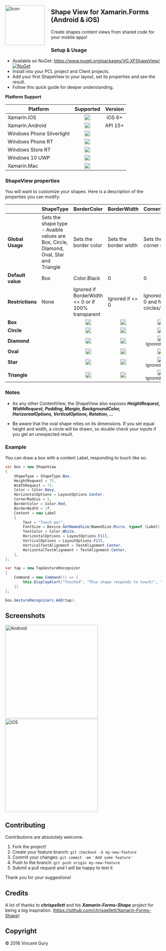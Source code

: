 <img alt="Icon" src="https://raw.githubusercontent.com/vincentgury/XFShapeView/master/art/icon.png" height="128" align="left" style="margin:20px 20px 20px 0" />

## Shape View for Xamarin.Forms (Android & iOS)

Create shapes content views from shared code for your mobile apps!

### Setup & Usage
* Available on NuGet: https://www.nuget.org/packages/VG.XFShapeView/ [![NuGet](https://img.shields.io/nuget/v/VG.XFShapeView.svg?label=NuGet)](https://www.nuget.org/packages/VG.XFShapeView/)
* Install into your PCL project and Client projects.
* Add your first ShapeView to your layout, set its properties and see the result.
* Follow this quick guide for deeper understanding.

**Platform Support**

|Platform|Supported|Version|
| ------ | ------- | ----- |
|Xamarin.iOS|<div style="text-align:center"><img alt="Yes" src="https://raw.githubusercontent.com/vincentgury/Resources/master/images/ok.png" width="20"></div>|<div style="text-align:center">iOS 6+</div>|
|Xamarin.Android|<div style="text-align:center"><img alt="Yes" src="https://raw.githubusercontent.com/vincentgury/Resources/master/images/ok.png" width="20"></div>|<div style="text-align:center">API 15+</div>|
|Windows Phone Silverlight|<div style="text-align:center"><img alt="No" src="https://raw.githubusercontent.com/vincentgury/Resources/master/images/ko.png" width="20"></div>||
|Windows Phone RT|<div style="text-align:center"><img alt="No" src="https://raw.githubusercontent.com/vincentgury/Resources/master/images/ko.png" width="20"></div>||
|Windows Store RT|<div style="text-align:center"><img alt="No" src="https://raw.githubusercontent.com/vincentgury/Resources/master/images/ko.png" width="20"></div>||
|Windows 10 UWP|<div style="text-align:center"><img alt="No" src="https://raw.githubusercontent.com/vincentgury/Resources/master/images/ko.png" width="20"></div>||
|Xamarin.Mac|<div style="text-align:center"><img alt="No" src="https://raw.githubusercontent.com/vincentgury/Resources/master/images/ko.png" width="20"></div>||


### ShapeView properties
You will want to customize your shapes. Here is a description of the properties you can modify:

||ShapeType|BorderColor|BorderWidth|CornerRadius|NumberOfPoints|RadiusRatio|Color|
| ------ | ------- | --------- | --------- | ---------- | ------------ | --------- | ------ |
|**Global Usage**|Sets the shape type - Avaible values are Box, Circle, Diamond, Oval, Star and Triangle|Sets the border color|Sets the border width|Sets the corner radius|Set the number of points to draw the star|Set the ratio between the inner and the outer radius of the star|Set the fill color|
|**Default value**|Box|Color.Black|0|0|5|0.5f|Color.Default|
|**Restrictions**|None|Ignored if BorderWidth <= 0 or if 100% transparent| Ignored if <= 0|Ignored if <= 0 and for circles/ovals|Only for stars|Only for stars|Ignored if 100% transparent|
|**Box**||<div style="text-align:center"><img alt="Yes" src="https://raw.githubusercontent.com/vincentgury/Resources/master/images/ok.png" width="20"></div>|<div style="text-align:center"><img alt="Yes" src="https://raw.githubusercontent.com/vincentgury/Resources/master/images/ok.png" width="20"></div>|<div style="text-align:center"><img alt="Yes" src="https://raw.githubusercontent.com/vincentgury/Resources/master/images/ok.png" width="20"></div>|<div style="text-align:center"><img alt="No" src="https://raw.githubusercontent.com/vincentgury/Resources/master/images/ko.png" width="20"></div>|<div style="text-align:center"><img alt="No" src="https://raw.githubusercontent.com/vincentgury/Resources/master/images/ko.png" width="20"></div>|<div style="text-align:center"><img alt="Yes" src="https://raw.githubusercontent.com/vincentgury/Resources/master/images/ok.png" width="20"></div>|
|**Circle**||<div style="text-align:center"><img alt="Yes" src="https://raw.githubusercontent.com/vincentgury/Resources/master/images/ok.png" width="20"></div>|<div style="text-align:center"><img alt="Yes" src="https://raw.githubusercontent.com/vincentgury/Resources/master/images/ok.png" width="20"></div>|<div style="text-align:center"><img alt="No" src="https://raw.githubusercontent.com/vincentgury/Resources/master/images/ko.png" width="20"></div>|<div style="text-align:center"><img alt="No" src="https://raw.githubusercontent.com/vincentgury/Resources/master/images/ko.png" width="20"></div>|<div style="text-align:center"><img alt="No" src="https://raw.githubusercontent.com/vincentgury/Resources/master/images/ko.png" width="20"></div>|<div style="text-align:center"><img alt="Yes" src="https://raw.githubusercontent.com/vincentgury/Resources/master/images/ok.png" width="20"></div>|
|**Diamond**||<div style="text-align:center"><img alt="Yes" src="https://raw.githubusercontent.com/vincentgury/Resources/master/images/ok.png" width="20"></div>|<div style="text-align:center"><img alt="Yes" src="https://raw.githubusercontent.com/vincentgury/Resources/master/images/ok.png" width="20"></div>|<div style="text-align:center"><img alt="Yes" src="https://raw.githubusercontent.com/vincentgury/Resources/master/images/ok.png" width="20"><br/><sub>Ignored on iOS</sub></div>|<div style="text-align:center"><img alt="No" src="https://raw.githubusercontent.com/vincentgury/Resources/master/images/ko.png" width="20"></div>|<div style="text-align:center"><img alt="No" src="https://raw.githubusercontent.com/vincentgury/Resources/master/images/ko.png" width="20"></div>|<div style="text-align:center"><img alt="Yes" src="https://raw.githubusercontent.com/vincentgury/Resources/master/images/ok.png" width="20"></div>|
|**Oval**||<div style="text-align:center"><img alt="Yes" src="https://raw.githubusercontent.com/vincentgury/Resources/master/images/ok.png" width="20"></div>|<div style="text-align:center"><img alt="Yes" src="https://raw.githubusercontent.com/vincentgury/Resources/master/images/ok.png" width="20"></div>|<div style="text-align:center"><img alt="No" src="https://raw.githubusercontent.com/vincentgury/Resources/master/images/ko.png" width="20"></div>|<div style="text-align:center"><img alt="No" src="https://raw.githubusercontent.com/vincentgury/Resources/master/images/ko.png" width="20"></div>|<div style="text-align:center"><img alt="No" src="https://raw.githubusercontent.com/vincentgury/Resources/master/images/ko.png" width="20"></div>|<div style="text-align:center"><img alt="Yes" src="https://raw.githubusercontent.com/vincentgury/Resources/master/images/ok.png" width="20"></div>|
|**Star**||<div style="text-align:center"><img alt="Yes" src="https://raw.githubusercontent.com/vincentgury/Resources/master/images/ok.png" width="20"></div>|<div style="text-align:center"><img alt="Yes" src="https://raw.githubusercontent.com/vincentgury/Resources/master/images/ok.png" width="20"></div>|<div style="text-align:center"><img alt="Yes" src="https://raw.githubusercontent.com/vincentgury/Resources/master/images/ok.png" width="20"><br/><sub>Ignored on iOS</sub></div>|<div style="text-align:center"><img alt="Yes" src="https://raw.githubusercontent.com/vincentgury/Resources/master/images/ok.png" width="20"></div>|<div style="text-align:center"><img alt="Yes" src="https://raw.githubusercontent.com/vincentgury/Resources/master/images/ok.png" width="20"></div>|<div style="text-align:center"><img alt="Yes" src="https://raw.githubusercontent.com/vincentgury/Resources/master/images/ok.png" width="20"></div>|
|**Triangle**||<div style="text-align:center"><img alt="Yes" src="https://raw.githubusercontent.com/vincentgury/Resources/master/images/ok.png" width="20"></div>|<div style="text-align:center"><img alt="Yes" src="https://raw.githubusercontent.com/vincentgury/Resources/master/images/ok.png" width="20"></div>|<div style="text-align:center"><img alt="Yes" src="https://raw.githubusercontent.com/vincentgury/Resources/master/images/ok.png" width="20"><br/><sub>Ignored on iOS</sub></div>|<div style="text-align:center"><img alt="No" src="https://raw.githubusercontent.com/vincentgury/Resources/master/images/ko.png" width="20"></div>|<div style="text-align:center"><img alt="No" src="https://raw.githubusercontent.com/vincentgury/Resources/master/images/ko.png" width="20"></div>|<div style="text-align:center"><img alt="Yes" src="https://raw.githubusercontent.com/vincentgury/Resources/master/images/ok.png" width="20"></div>|

### Notes
- As any other ContentView, the ShapeView also exposes ***HeightRequest, WidthRequest, Padding, Margin, BackgroundColor, HorizontalOptions, VerticalOptions, Rotation, ...***

- Be aware that the oval shape relies on its dimensions. If you set equal height and width, a circle will be drawn, so double check your inputs if you get an unexpected result.

### Example
You can draw a box with a content Label, responding to touch like so:

```csharp
var box = new ShapeView
{
	ShapeType = ShapeType.Box,
	HeightRequest = 75,
	WidthRequest = 75,
	Color = Color.Navy,
	HorizontalOptions = LayoutOptions.Center,
	CornerRadius = 5,
	BorderColor = Color.Red,
	BorderWidth = 1f,
	Content = new Label
	{
		Text = "Touch me!",
		FontSize = Device.GetNamedSize(NamedSize.Micro, typeof (Label)),
		TextColor = Color.White,
		HorizontalOptions = LayoutOptions.Fill,
		VerticalOptions = LayoutOptions.Fill,
		VerticalTextAlignment = TextAlignment.Center,
		HorizontalTextAlignment = TextAlignment.Center,
	},
};

var tap = new TapGestureRecognizer
{
	Command = new Command(() => {
		this.DisplayAlert("Touched", "This shape responds to touch!", "Ok");
	})
};

box.GestureRecognizers.Add(tap);
```

## Screenshots

<img alt="Android" src="https://raw.githubusercontent.com/vincentgury/XFShapeView/master/art/screenshots/screenshot-android-1.png" width="300" />
&nbsp;&nbsp;
<img alt="iOS" src="https://raw.githubusercontent.com/vincentgury/XFShapeView/master/art/screenshots/screenshot-ios-1.jpg" width="300" />

## Contributing

Contributions are absolutely welcome. 

1. Fork the project!
2. Create your feature branch: `git checkout -b my-new-feature`
3. Commit your changes: `git commit -am 'Add some feature'`
4. Push to the branch: `git push origin my-new-feature`
5. Submit a pull request and I will be happy to test it

Thank you for your suggestions!

## Credits

A lot of thanks to ***chrispellett*** and his ***Xamarin-Forms-Shape*** project for being a big inspiration. (https://github.com/chrispellett/Xamarin-Forms-Shape)

## Copyright

&copy; 2016 Vincent Gury